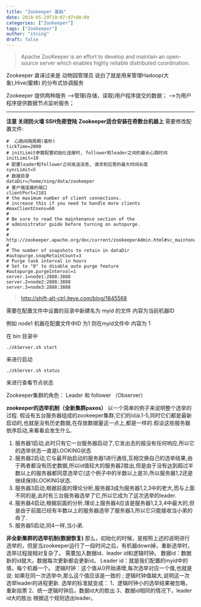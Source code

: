 ```yaml
---
title: "Zookeeper 基础"
date: 2018-05-29T19:07:07+08:00
categories: ["Zookeeper"]
tags: ["Zookeeper"]
author: "itning"
draft: false
---
```

> Apache ZooKeeper is an effort to develop and maintain an open-source server which enables highly reliable distributed coordination.

Zookeeper 直译过来是 动物园管理员 说白了就是用来管理Hadoop(大象),Hive(蜜蜂) 的分布式协调服务

Zookeeper 提供两种服务
-->管理(存储，读取)用户程序提交的数据；
-->为用户程序提供数据节点监听服务；
<!--more-->
------------------------------------------------------
**注意 关闭防火墙 SSH免密登陆**
**Zookeeper适合安装在奇数台机器上**
需要修改配置文件:

```
#  心跳间隔周期(毫秒)
tickTime=2000
# initLimit参数配置初始化连接时, follower和leader之间的最长心跳时间
initLimit=10
# 配置leader和follower之间发送消息, 请求和应答的最大时间长度
syncLimit=5
# 数据目录
dataDir=/home/ning/data/zookeeper
# 客户端连接的端口
clientPort=2181
# the maximum number of client connections.
# increase this if you need to handle more clients
#maxClientCnxns=60
#
# Be sure to read the maintenance section of the
# administrator guide before turning on autopurge.
#
# http://zookeeper.apache.org/doc/current/zookeeperAdmin.html#sc_maintenance
#
# The number of snapshots to retain in dataDir
#autopurge.snapRetainCount=3
# Purge task interval in hours
# Set to "0" to disable auto purge feature
#autopurge.purgeInterval=1
server.1=node1:2888:3888
server.2=node2:2888:3888
server.3=node3:2888:3888
```

> http://shift-alt-ctrl.iteye.com/blog/1845568

需要在配置文件中设置的目录中新建名为 myid 的文件 内容为当前机器ID

例如 node1 机器在配置文件中ID 为1 则在myid文件中 内容为 1

在 bin 目录中

```
./zkServer.sh start
```
来进行启动
```
./zkServer.sh status
```
来进行查看节点状态

Zookeeper集群的角色：  Leader 和  follower  （Observer）

**zookeeper的选举机制（全新集群paxos）**
以一个简单的例子来说明整个选举的过程.
假设有五台服务器组成的zookeeper集群,它们的id从1-5,同时它们都是最新启动的,也就是没有历史数据,在存放数据量这一点上,都是一样的.假设这些服务器依序启动,来看看会发生什么.
1) 服务器1启动,此时只有它一台服务器启动了,它发出去的报没有任何响应,所以它的选举状态一直是LOOKING状态
2) 服务器2启动,它与最开始启动的服务器1进行通信,互相交换自己的选举结果,由于两者都没有历史数据,所以id值较大的服务器2胜出,但是由于没有达到超过半数以上的服务器都同意选举它(这个例子中的半数以上是3),所以服务器1,2还是继续保持LOOKING状态.
3) 服务器3启动,根据前面的理论分析,服务器3成为服务器1,2,3中的老大,而与上面不同的是,此时有三台服务器选举了它,所以它成为了这次选举的leader.
4) 服务器4启动,根据前面的分析,理论上服务器4应该是服务器1,2,3,4中最大的,但是由于前面已经有半数以上的服务器选举了服务器3,所以它只能接收当小弟的命了.
5) 服务器5启动,同4一样,当小弟.

**非全新集群的选举机制(数据恢复)**
那么，初始化的时候，是按照上述的说明进行选举的，但是当zookeeper运行了一段时间之后，有机器down掉，重新选举时，选举过程就相对复杂了。
需要加入数据id、leader id和逻辑时钟。
数据id：数据新的id就大，数据每次更新都会更新id。
Leader id：就是我们配置的myid中的值，每个机器一个。
逻辑时钟：这个值从0开始递增,每次选举对应一个值,也就是说:  如果在同一次选举中,那么这个值应该是一致的 ;  逻辑时钟值越大,说明这一次选举leader的进程更新.
选举的标准就变成：
		1、逻辑时钟小的选举结果被忽略，重新投票
		2、统一逻辑时钟后，数据id大的胜出
		3、数据id相同的情况下，leader id大的胜出
根据这个规则选出leader。

